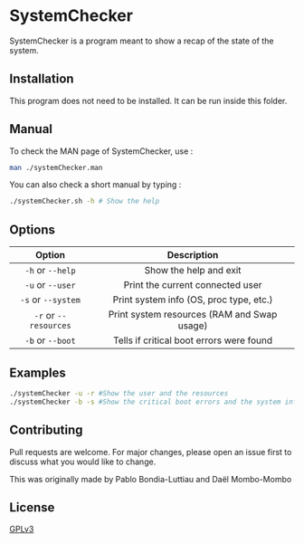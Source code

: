 # SystemChecker

SystemChecker is a program meant to show a recap of the state of the system.

## Installation

This program does not need to be installed. It can be run inside this folder.

## Manual
To check the MAN page of SystemChecker, use :
```bash
man ./systemChecker.man
```
You can also check a short manual by typing :
```bash
./systemChecker.sh -h # Show the help
```
## Options
| Option        | Description           |
| :-------------: |:-------------:|
| `-h` or `--help`     | Show the help and exit |
|`-u` or `--user`|Print the current connected user|
|`-s` or `--system`|Print system info (OS, proc type, etc.)|
|`-r` or `--resources`|Print system resources (RAM and Swap usage)|
|`-b` or `--boot`|Tells if critical boot errors were found|


## Examples

```bash
./systemChecker -u -r #Show the user and the resources
./systemChecker -b -s #Show the critical boot errors and the system information
```

## Contributing
Pull requests are welcome. For major changes, please open an issue first to discuss what you would like to change.

This was originally made by Pablo Bondia-Luttiau and Daël Mombo-Mombo

## License
[GPLv3](https://choosealicense.com/licenses/gpl-3.0/)
